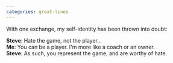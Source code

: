 ```yaml
---
categories: great-lines
---
```


With one exchange, my self-identity has been thrown into doubt:

**Steve**: Hate the game, not the player... <br>
**Me**: You can be a player. I'm more like a coach or an owner.<br>
**Steve**: As such, you represent the game, and are worthy of hate.

